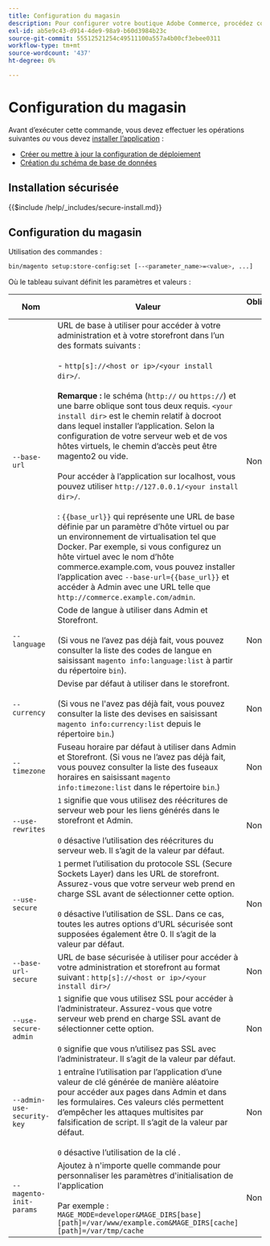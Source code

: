 ```yaml
---
title: Configuration du magasin
description: Pour configurer votre boutique Adobe Commerce, procédez comme suit.
exl-id: ab5e9c43-d914-4de9-98a9-b60d3984b23c
source-git-commit: 55512521254c49511100a557a4b00cf3ebee0311
workflow-type: tm+mt
source-wordcount: '437'
ht-degree: 0%

---
```


# Configuration du magasin

Avant d’exécuter cette commande, vous devez effectuer les opérations suivantes *ou* vous devez [installer l’application](../advanced.md) :

* [Créer ou mettre à jour la configuration de déploiement](deployment.md)
* [Création du schéma de base de données](database.md)

## Installation sécurisée

{{$include /help/_includes/secure-install.md}}

## Configuration du magasin

Utilisation des commandes :

```bash
bin/magento setup:store-config:set [--<parameter_name>=<value>, ...]
```

Où le tableau suivant définit les paramètres et valeurs :

| Nom | Valeur | Obligatoire ? |
|--- |--- |--- |
| `--base-url` | URL de base à utiliser pour accéder à votre administration et à votre storefront dans l’un des formats suivants :<br><br>- `http[s]://<host or ip>/<your install dir>/`.<br><br>**Remarque :** le schéma (`http://` ou `https://`) et une barre oblique sont tous deux requis. `<your install dir>` est le chemin relatif à docroot dans lequel installer l’application. Selon la configuration de votre serveur web et de vos hôtes virtuels, le chemin d’accès peut être magento2 ou vide.<br><br>Pour accéder à l’application sur localhost, vous pouvez utiliser `http://127.0.0.1/<your install dir>/`.<br><br> : `{{base_url}}` qui représente une URL de base définie par un paramètre d’hôte virtuel ou par un environnement de virtualisation tel que Docker. Par exemple, si vous configurez un hôte virtuel avec le nom d’hôte commerce.example.com, vous pouvez installer l’application avec `--base-url={{base_url}}` et accéder à Admin avec une URL telle que `http://commerce.example.com/admin`. | Non |
| `--language` | Code de langue à utiliser dans Admin et Storefront.<br><br>(Si vous ne l’avez pas déjà fait, vous pouvez consulter la liste des codes de langue en saisissant `magento info:language:list` à partir du répertoire `bin`). | Non |
| `--currency` | Devise par défaut à utiliser dans le storefront. <br><br>(Si vous ne l&#39;avez pas déjà fait, vous pouvez consulter la liste des devises en saisissant `magento info:currency:list` depuis le répertoire `bin`.) | Non |
| `--timezone` | Fuseau horaire par défaut à utiliser dans Admin et Storefront. (Si vous ne l’avez pas déjà fait, vous pouvez consulter la liste des fuseaux horaires en saisissant `magento info:timezone:list` dans le répertoire `bin`.) | Non |
| `--use-rewrites` | `1` signifie que vous utilisez des réécritures de serveur web pour les liens générés dans le storefront et Admin.<br><br>`0` désactive l’utilisation des réécritures du serveur web. Il s’agit de la valeur par défaut. | Non |
| `--use-secure` | `1` permet l’utilisation du protocole SSL (Secure Sockets Layer) dans les URL de storefront. Assurez-vous que votre serveur web prend en charge SSL avant de sélectionner cette option.<br><br>`0` désactive l’utilisation de SSL. Dans ce cas, toutes les autres options d’URL sécurisée sont supposées également être 0. Il s’agit de la valeur par défaut. | Non |
| `--base-url-secure` | URL de base sécurisée à utiliser pour accéder à votre administration et storefront au format suivant : `http[s]://<host or ip>/<your install dir>/` | Non |
| `--use-secure-admin` | `1` signifie que vous utilisez SSL pour accéder à l’administrateur. Assurez-vous que votre serveur web prend en charge SSL avant de sélectionner cette option.<br><br>`0` signifie que vous n’utilisez pas SSL avec l’administrateur. Il s’agit de la valeur par défaut. | Non |
| `--admin-use-security-key` | `1` entraîne l’utilisation par l’application d’une valeur de clé générée de manière aléatoire pour accéder aux pages dans Admin et dans les formulaires. Ces valeurs clés permettent d’empêcher les attaques multisites par falsification de script. Il s’agit de la valeur par défaut.<br/><br/>`0` désactive l’utilisation de la clé . | Non |
| `--magento-init-params` | Ajoutez à n&#39;importe quelle commande pour personnaliser les paramètres d&#39;initialisation de l&#39;application<br/><br/>Par exemple : `MAGE_MODE=developer&MAGE_DIRS[base][path]=/var/www/example.com&MAGE_DIRS[cache][path]=/var/tmp/cache` | Non |

<!-- Last updated from includes: 2022-09-08 11:33:05 -->
